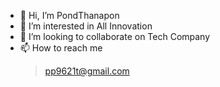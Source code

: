- 👋 Hi, I’m PondThanapon
- 👀 I’m interested in All Innovation 
- 💞️ I’m looking to collaborate on Tech Company
- 📫 How to reach me 
    > pp9621t@gmail.com

<!---
PondThanapon/PondThanapon is a ✨ special ✨ repository because its `README.md` (this file) appears on your GitHub profile.
You can click the Preview link to take a look at your changes.
--->
